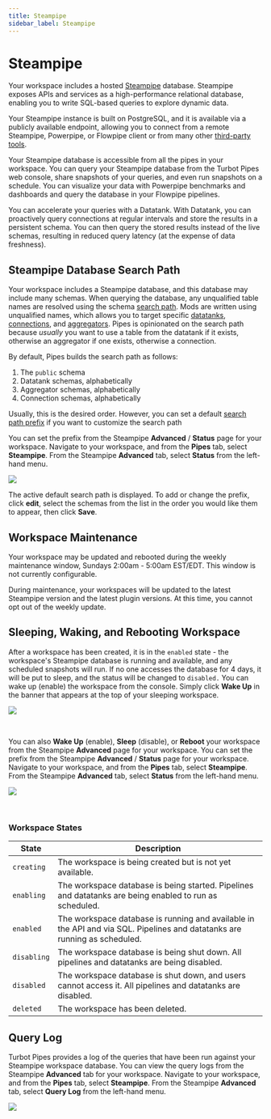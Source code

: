 ```yaml
---
title: Steampipe
sidebar_label: Steampipe
---
```



# Steampipe

Your workspace includes a hosted [Steampipe](https://steampipe.io) database.  Steampipe exposes APIs and services as a high-performance relational database, enabling you to write SQL-based queries to explore dynamic data.

Your Steampipe instance is built on PostgreSQL, and it is available via a publicly available endpoint, allowing you to connect from a remote Steampipe, Powerpipe, or Flowpipe client or from many other [third-party tools](https://turbot.com/pipes/docs/connect).

Your Steampipe database is accessible from all the pipes in your workspace. You can query your Steampipe database from the Turbot Pipes web console, share snapshots of your queries, and even run snapshots on a schedule. You can visualize your data with Powerpipe benchmarks and dashboards and query the database in your Flowpipe pipelines.   

You can accelerate your queries with a Datatank. With Datatank, you can proactively query connections at regular intervals and store the results in a persistent schema. You can then query the stored results instead of the live schemas, resulting in reduced query latency (at the expense of data freshness).



## Steampipe Database Search Path

Your workspace includes a Steampipe database, and this database may include many schemas.  When querying the database, any unqualified table names are resolved using the schema [search path](https://steampipe.io/docs/guides/search-path).  Mods are written using unqualified names, which allows you to target specific [datatanks](/pipes/docs/using/steampipe/datatank), [connections](/pipes/docs/using/steampipe/connections), and [aggregators](/pipes/docs/using/steampipe/aggregators).  Pipes is opinionated on the search path because *usually* you want to use a table from the datatank if it exists, otherwise an aggregator if one exists, otherwise a connection.

By default, Pipes builds the search path as follows:
1. The `public` schema
2. Datatank schemas, alphabetically
2. Aggregator schemas, alphabetically
2. Connection schemas, alphabetically

Usually, this is the desired order. However, you can set a default [search path prefix](https://steampipe.io/docs/guides/search-path#search-path-prefix) if you want to customize the search path

You can set the prefix from the Steampipe **Advanced** / **Status** page for your workspace.  Navigate to your workspace, and from the **Pipes** tab, select **Steampipe**.  From the Steampipe **Advanced** tab, select **Status** from the left-hand menu.

![](/images/docs/pipes/steampipe/steampipe_settings_advanced.png)


The active default search path is displayed.  To add or change the prefix, click **edit**, select the schemas from the list in the order you would like them to appear, then click **Save**.


## Workspace Maintenance

Your workspace may be updated and rebooted during the weekly maintenance window,
Sundays 2:00am - 5:00am EST/EDT. This window is not currently configurable.

During maintenance, your workspaces will be updated to the latest Steampipe
version and the latest plugin versions. At this time, you cannot opt out of the
weekly update.

## Sleeping, Waking, and Rebooting Workspace

After a workspace has been created, it is in the `enabled` state - the workspace's Steampipe database is running and available, and any scheduled snapshots will run.  If no one accesses the database for 4 days, it will be put to sleep, and the status will be changed to `disabled.`  You can wake up (enable) the workspace from the console.  Simply click **Wake Up** in the banner that appears at the top of your sleeping workspace.

![](/images/docs/pipes/pipes_workspace_sleeping_banner.png)

<br />

You can also **Wake Up** (enable), **Sleep** (disable), or **Reboot** your workspace from the Steampipe **Advanced** page for your workspace.  You can set the prefix from the Steampipe **Advanced** / **Status** page for your workspace.  Navigate to your workspace, and from the **Pipes** tab, select **Steampipe**.  From the Steampipe **Advanced** tab, select **Status** from the left-hand menu.


![](/images/docs/pipes/steampipe/steampipe_advanced_status.png)


<br />

### Workspace States

| State       | Description
|-------------|----------------------------
| `creating` | The workspace is being created but is not yet available.
| `enabling` | The workspace database is being started. Pipelines and datatanks are being enabled to run as scheduled.
| `enabled` | The workspace database is running and available in the API and via SQL.  Pipelines and datatanks are running as scheduled.
| `disabling` | The workspace database is being shut down. All pipelines and datatanks are being disabled.
| `disabled` | The workspace database is shut down, and users cannot access it. All pipelines and datatanks are disabled.
| `deleted` | The workspace has been deleted.


## Query Log

Turbot Pipes provides a log of the queries that have been run against your
Steampipe workspace database. You can view the query logs from the Steampipe **Advanced** tab for your workspace.  Navigate to your workspace, and from the **Pipes** tab, select **Steampipe**.  From the Steampipe **Advanced** tab, select **Query Log** from the left-hand menu.

![](/images/docs/pipes/steampipe/steampipe_query_log.png)
